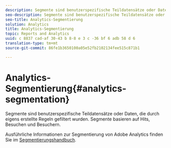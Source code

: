```yaml
---
description: Segmente sind benutzerspezifische Teildatensätze oder Daten, die durch eigens erstellte Regeln gefiltert wurden. Segmente basieren auf Hits, Besuchen und Besuchern.
seo-description: Segmente sind benutzerspezifische Teildatensätze oder Daten, die durch eigens erstellte Regeln gefiltert wurden. Segmente basieren auf Hits, Besuchen und Besuchern.
seo-title: Analytics-Segmentierung
solution: Analytics
title: Analytics-Segmentierung
topic: Reports and Analytics
uuid: c 8837 cad-af 30-43 b 8-8 e 3 c -36 bf 6 adb 58 d 6
translation-type: tm+mt
source-git-commit: 86fe1b3650100a05e52fb2102134fee515c871b1

---
```



# Analytics-Segmentierung{#analytics-segmentation}

Segmente sind benutzerspezifische Teildatensätze oder Daten, die durch eigens erstellte Regeln gefiltert wurden. Segmente basieren auf Hits, Besuchen und Besuchern.

Ausführliche Informationen zur Segmentierung von Adobe Analytics finden Sie im [Segmentierungshandbuch](https://marketing.adobe.com/resources/help/en_US/analytics/segment/).
